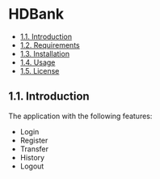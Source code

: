 # HDBank

- [1.1. Introduction](#11-introduction)
- [1.2. Requirements](#12-requirements)
- [1.3. Installation](#13-installation)
- [1.4. Usage](#14-usage)
- [1.5. License](#15-license)

## 1.1. Introduction
The application with the following features:
- Login
- Register
- Transfer
- History
- Logout

